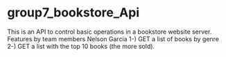 # group7_bookstore_Api

This is an API to control basic operations in a bookstore website server.
Features by team members
Nelson Garcia
1-) GET a list of books by genre
2-) GET a list with the top 10 books (the more sold).
